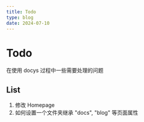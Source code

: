 ```yaml
---
title: Todo
type: blog
date: 2024-07-10
---
```


# Todo

在使用 docys 过程中一些需要处理的问题

## List

1. 修改 Homepage
2. 如何设置一个文件夹继承 "docs", "blog" 等页面属性